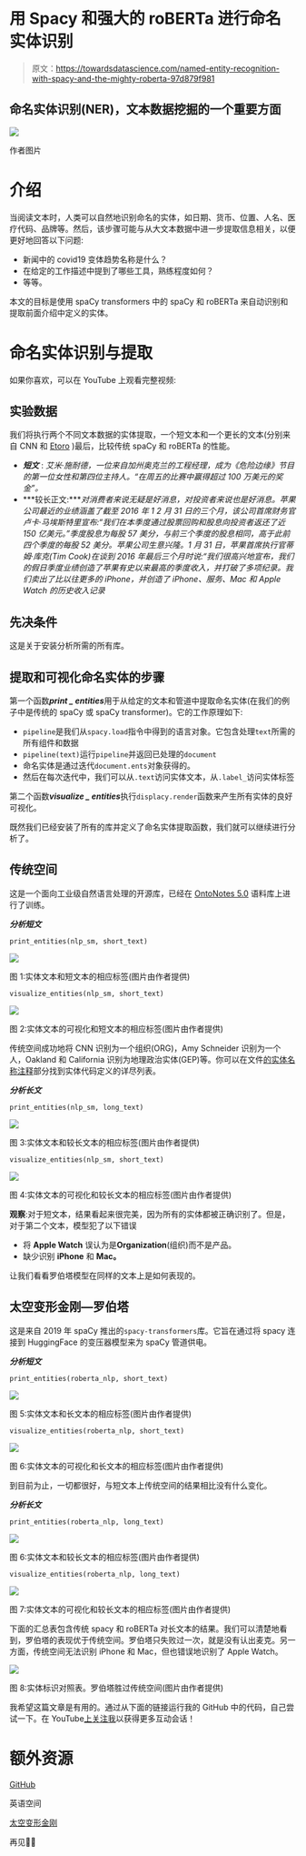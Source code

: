# 用 Spacy 和强大的 roBERTa 进行命名实体识别

> 原文：<https://towardsdatascience.com/named-entity-recognition-with-spacy-and-the-mighty-roberta-97d879f981>

## 命名实体识别(NER)，文本数据挖掘的一个重要方面

![](img/a5a1051d6654dd981e0dbb194665795d.png)

作者图片

# 介绍

当阅读文本时，人类可以自然地识别命名的实体，如日期、货币、位置、人名、医疗代码、品牌等。然后，该步骤可能与从大文本数据中进一步提取信息相关，以便更好地回答以下问题:

*   新闻中的 covid19 变体趋势名称是什么？
*   在给定的工作描述中提到了哪些工具，熟练程度如何？
*   等等。

本文的目标是使用 spaCy transformers 中的 spaCy 和 roBERTa 来自动识别和提取前面介绍中定义的实体。

# 命名实体识别与提取

如果你喜欢，可以在 YouTube 上观看完整视频:

## 实验数据

我们将执行两个不同文本数据的实体提取，一个短文本和一个更长的文本(分别来自 CNN 和 [Etoro](https://stocks.etoro.com/en/dynamic?symbol=aapl&gc=stocks&gclid=Cj0KCQiAieWOBhCYARIsANcOw0wukvjrvjE89sMrm8z17zXjVxPMhNQJ0l2_aJu3SS0yMrVOb53_EjMaAqLkEALw_wcB&gclid=Cj0KCQiAieWOBhCYARIsANcOw0wukvjrvjE89sMrm8z17zXjVxPMhNQJ0l2_aJu3SS0yMrVOb53_EjMaAqLkEALw_wcB&utm_medium=SEM&utm_source=35552&utm_content=0&utm_serial=CAMP_13173467172%7CAG_126138830561%7CCP_ZeroStocks_%7CKW_Trading%20aapl%20stocks_MT_e&utm_campaign=CAMP_13173467172%7CAG_126138830561%7CCP_ZeroStocks_%7CKW_Trading%20aapl%20stocks_MT_e&utm_term=&cq_src=google_ads&cq_cmp=13173467172&cq_term=trading%20aapl%20stocks&cq_plac=&cq_net=g&cq_plt=gp) )最后，比较传统 spaCy 和 roBERTa 的性能。

*   ***短文*** : *艾米·施耐德，一位来自加州奥克兰的工程经理，成为《危险边缘》节目的第一位女性和第四位主持人。“在周五的比赛中赢得超过 100 万美元的奖金”。*
*   ***较长正文:****对消费者来说无疑是好消息，对投资者来说也是好消息。苹果公司最近的业绩涵盖了截至 2016 年 1 2 月 31 日的三个月，该公司首席财务官卢卡·马埃斯特里宣布:“我们在本季度通过股票回购和股息向投资者返还了近 150 亿美元。”季度股息为每股 57 美分，与前三个季度的股息相同，高于此前四个季度的每股 52 美分。苹果公司生意兴隆。1 月 31 日，苹果首席执行官蒂姆·库克(Tim Cook)在谈到 2016 年最后三个月时说:“我们很高兴地宣布，我们的假日季度业绩创造了苹果有史以来最高的季度收入，并打破了多项纪录。我们卖出了比以往更多的 iPhone，并创造了 iPhone、服务、Mac 和 Apple Watch 的历史收入记录*

## 先决条件

这是关于安装分析所需的所有库。

## 提取和可视化命名实体的步骤

第一个函数***print _ entities***用于从给定的文本和管道中提取命名实体(在我们的例子中是传统的 spaCy 或 spaCy transformer)。它的工作原理如下:

*   `pipeline`是我们从`spacy.load`指令中得到的语言对象。它包含处理`text`所需的所有组件和数据
*   `pipeline(text)`运行`pipeline`并返回已处理的`document`
*   命名实体是通过迭代`document.ents`对象获得的。
*   然后在每次迭代中，我们可以从`.text`访问实体文本，从`.label_`访问实体标签

第二个函数***visualize _ entities***执行`displacy.render`函数来产生所有实体的良好可视化。

既然我们已经安装了所有的库并定义了命名实体提取函数，我们就可以继续进行分析了。

## 传统空间

这是一个面向工业级自然语言处理的开源库，已经在 [OntoNotes 5.0](https://catalog.ldc.upenn.edu/LDC2013T19) 语料库上进行了训练。

***分析短文***

```
print_entities(nlp_sm, short_text)
```

![](img/a3b5a241f91bce0d7e24e79c341ca986.png)

图 1:实体文本和短文本的相应标签(图片由作者提供)

```
visualize_entities(nlp_sm, short_text)
```

![](img/9cde2e9f9f85bfa1ceac9a04aebc91d9.png)

图 2:实体文本的可视化和短文本的相应标签(图片由作者提供)

传统空间成功地将 CNN 识别为一个组织(ORG)，Amy Schneider 识别为一个人，Oakland 和 California 识别为地理政治实体(GEP)等。你可以在文件[的](https://catalog.ldc.upenn.edu/docs/LDC2013T19/OntoNotes-Release-5.0.pdf)[实体名称注释](https://catalog.ldc.upenn.edu/docs/LDC2013T19/OntoNotes-Release-5.0.pdf)部分找到实体代码定义的详尽列表。

***分析长文***

```
print_entities(nlp_sm, long_text)
```

![](img/6b607391436bfa486c776310bb7b7663.png)

图 3:实体文本和较长文本的相应标签(图片由作者提供)

```
visualize_entities(nlp_sm, short_text)
```

![](img/3662596e37482c0f14ded9c0769a19f3.png)

图 4:实体文本的可视化和较长文本的相应标签(图片由作者提供)

**观察**:对于短文本，结果看起来很完美，因为所有的实体都被正确识别了。但是，对于第二个文本，模型犯了以下错误

*   将 **Apple Watch** 误认为是**Organization**(组织)而不是产品。
*   缺少识别 **iPhone** 和 **Mac。**

让我们看看罗伯塔模型在同样的文本上是如何表现的。

## 太空变形金刚—罗伯塔

这是来自 2019 年 spaCy 推出的`spacy-transformers`库。它旨在通过将 spacy 连接到 HuggingFace 的变压器模型来为 spaCy 管道供电。

***分析短文***

```
print_entities(roberta_nlp, short_text)
```

![](img/c4a642ffcc5dd309f5d11c48fc710c6f.png)

图 5:实体文本和长文本的相应标签(图片由作者提供)

```
visualize_entities(roberta_nlp, short_text)
```

![](img/08eadadcb20bb8beeedc1e2fd0b14f61.png)

图 6:实体文本的可视化和长文本的相应标签(图片由作者提供)

到目前为止，一切都很好，与短文本上传统空间的结果相比没有什么变化。

***分析长文***

```
print_entities(roberta_nlp, long_text)
```

![](img/ba9ddc8b006f28431930eb02b74f3b02.png)

图 6:实体文本和较长文本的相应标签(图片由作者提供)

```
visualize_entities(roberta_nlp, long_text)
```

![](img/b6cb8c96232578e3974292d42eddb905.png)

图 7:实体文本的可视化和较长文本的相应标签(图片由作者提供)

下面的汇总表包含传统 spacy 和 roBERTa 对长文本的结果。我们可以清楚地看到，罗伯塔的表现优于传统空间。罗伯塔只失败过一次，就是没有认出麦克。另一方面，传统空间无法识别 iPhone 和 Mac，但也错误地识别了 Apple Watch。

![](img/f6344526de0af8ab7b16d35519c5c472.png)

图 8:实体标识对照表。罗伯塔胜过传统空间(图片由作者提供)

我希望这篇文章是有用的。通过从下面的链接运行我的 GitHub 中的代码，自己尝试一下。在 YouTube[上关注我](https://www.youtube.com/channel/UC9xKdy8cz6ZuJU5FTNtM_pQ)以获得更多互动会话！

# 额外资源

[GitHub](https://github.com/keitazoumana/Named-Entity-Recognition)

英语空间

[太空变形金刚](https://pythonrepo.com/repo/explosion-spacy-transformers-python-natural-language-processing)

再见🏃🏾